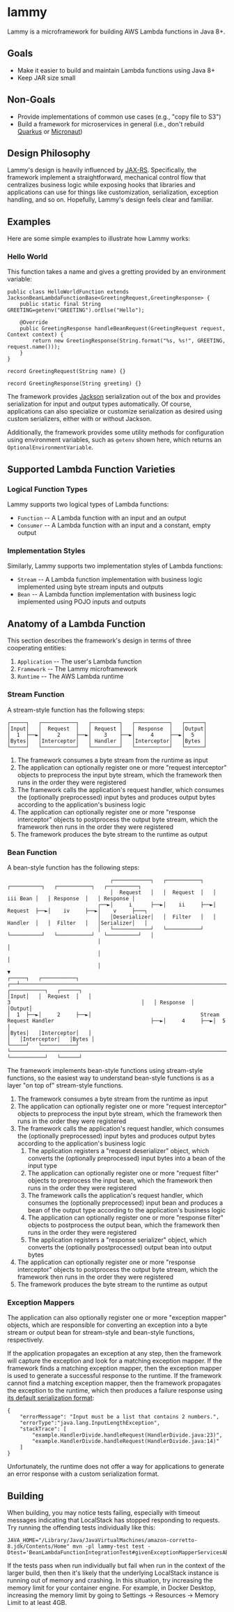 # lammy

Lammy is a microframework for building AWS Lambda functions in Java 8+.

## Goals

* Make it easier to build and maintain Lambda functions using Java 8+
* Keep JAR size small

## Non-Goals

* Provide implementations of common use cases (e.g., "copy file to S3")
* Build a framework for microservices in general (i.e., don't rebuild [Quarkus](https://quarkus.io/) or [Micronaut](https://micronaut.io/))

## Design Philosophy

Lammy's design is heavily influenced by [JAX-RS](https://jakarta.ee/specifications/restful-ws/). Specifically, the framework implement a straightforward, mechanical control flow that centralizes business logic while exposing hooks that libraries and applications can use for things like customization, serialization, exception handling, and so on. Hopefully, Lammy's design feels clear and familiar.

## Examples

Here are some simple examples to illustrate how Lammy works:

### Hello World

This function takes a name and gives a gretting provided by an environment variable:

    public class HelloWorldFunction extends JacksonBeanLambdaFunctionBase<GreetingRequest,GreetingResponse> {
        public static final String GREETING=getenv("GREETING").orElse("Hello");

        @Override
        public GreetingResponse handleBeanRequest(GreetingRequest request, Context context) {
            return new GreetingResponse(String.format("%s, %s!", GREETING, request.name()));
        }
    }

    record GreetingRequest(String name) {}

    record GreetingResponse(String greeting) {}

The framework provides [Jackson](https://github.com/FasterXML/jackson) serialization out of the box and provides serialization for input and output types automatically. Of course, applications can also specialize or customize serialization as desired using custom serializers, either with or without Jackson.

Additionally, the framework provides some utility methods for configuration using environment variables, such as `getenv` shown here, which returns an `OptionalEnvironmentVariable`.

## Supported Lambda Function Varieties

### Logical Function Types

Lammy supports two logical types of Lambda functions:

* `Function` -- A Lambda function with an input and an output
* `Consumer` -- A Lambda function with an input and a constant, empty output

### Implementation Styles

Similarly, Lammy supports two implementation styles of Lambda functions:

* `Stream` -- A Lambda function implementation with business logic implemented using byte stream inputs and outputs
* `Bean` -- A Lambda function implementation with business logic implemented using POJO inputs and outputs

## Anatomy of a Lambda Function

This section describes the framework's design in terms of three cooperating entities:

1. `Application` -- The user's Lambda function
2. `Framework` -- The Lammy microframework
3. `Runtime` -- The AWS Lambda runtime

### Stream Function

A stream-style function has the following steps:

    ┌─────┐   ┌───────────┐   ┌─────────┐   ┌───────────┐   ┌──────┐
    │Input│   │  Request  │   │ Request │   │ Response  │   │Output│
    │  1  ├──►│     2     ├──►│    3    ├──►│     4     ├──►│  5   │
    │Bytes│   │Interceptor│   │ Handler │   │Interceptor│   │Bytes │
    └─────┘   └───────────┘   └─────────┘   └───────────┘   └──────┘

1. The framework consumes a byte stream from the runtime as input
2. The application can optionally register one or more "request interceptor" objects to preprocess the input byte stream, which the framework then runs in the order they were registered
3. The framework calls the application's request handler, which consumes the (optionally preprocessed) input bytes and produces output bytes according to the application's business logic
4. The application can optionally register one or more "response interceptor" objects to postprocess the output byte stream, which the framework then runs in the order they were registered
5. The framework produces the byte stream to the runtime as output

### Bean Function

A bean-style function has the following steps:

                                     ┌────────────┐   ┌───────────┐   ┌──────────┐   ┌───────────┐   ┌──────────┐
                                     │  Request   │   │  Request  │   │ iii Bean │   │ Response  │   │ Response │
                                 ┌──►│     i      ├──►│    ii     ├──►│ Request  ├──►│    iv     ├──►│    v     ├───┐
                                 │   │Deserializer│   │  Filter   │   │ Handler  │   │  Filter   │   │Serializer│   │
                                 │   └────────────┘   └───────────┘   └──────────┘   └───────────┘   └──────────┘   │
                                 │                                                                                  │
                                 │                                                                                  │
                                 │                                                                                  ▼
    ┌─────┐   ┌───────────┐   ┌──┴─────────────────────────────────────────────────────────────────────────────────────┐   ┌───────────┐   ┌──────┐
    │Input│   │  Request  │   │                                             3                                          │   │ Response  │   │Output│
    │  1  ├──►│     2     ├──►│                                   Stream Request Handler                               ├──►│     4     ├──►│  5   │
    │Bytes│   │Interceptor│   │                                                                                        │   │Interceptor│   │Bytes │
    └─────┘   └───────────┘   └────────────────────────────────────────────────────────────────────────────────────────┘   └───────────┘   └──────┘

The framework implements bean-style functions using stream-style functions, so the easiest way to understand bean-style functions is as a layer "on top of" stream-style functions.

1. The framework consumes a byte stream from the runtime as input
2. The application can optionally register one or more "request interceptor" objects to preprocess the input byte stream, which the framework then runs in the order they were registered
3. The framework calls the application's request handler, which consumes the (optionally preprocessed) input bytes and produces output bytes according to the application's business logic
    1. The application registers a "request deserializer" object, which converts the (optionally preprocessed) input bytes into a bean of the input type
    2. The application can optionally register one or more "request filter" objects to preprocess the input bean, which the framework then runs in the order they were registered
    3. The framework calls the application's request handler, which consumes the (optionally preprocessed) input bean and produces a bean of the output type according to the application's business logic
    4. The application can optionally register one or more "response filter" objects to postprocess the output bean, which the framework then runs in the order they were registered
    5. The application registers a "response serializer" object, which converts the (optionally postprocessed) output bean into output bytes
5. The application can optionally register one or more "response interceptor" objects to postprocess the output byte stream, which the framework then runs in the order they were registered
6. The framework produces the byte stream to the runtime as output

### Exception Mappers

The application can also optionally register one or more "exception mapper" objects, which are responsible for converting an exception into a byte stream or output bean for stream-style and bean-style functions, respectively.

If the application propagates an exception at any step, then the framework will capture the exception and look for a matching exception mapper. If the framework finds a matching exception mapper, then the exception mapper is used to generate a successful response to the runtime. If the framework cannot find a matching exception mapper, then the framework propagates the exception to the runtime, which then produces a failure response using [its default serialization format](https://docs.aws.amazon.com/lambda/latest/dg/java-exceptions.html#java-exceptions-createfunction):

    {
        "errorMessage": "Input must be a list that contains 2 numbers.",
        "errorType":"java.lang.InputLengthException",
        "stackTrace": [
            "example.HandlerDivide.handleRequest(HandlerDivide.java:23)",
            "example.HandlerDivide.handleRequest(HandlerDivide.java:14)"
        ]
    }

Unfortunately, the runtime does not offer a way for applications to generate an error response with a custom serialization format.

## Building

When building, you may notice tests failing, especially with timeout messages indicating that LocalStack has stopped responding to requests. Try running the offending tests individually like this:

    JAVA_HOME="/Library/Java/JavaVirtualMachines/amazon-corretto-8.jdk/Contents/Home" mvn -pl lammy-test test -Dtest='BeanLambdaFunctionIntegrationTest#givenExceptionMapperServicesAB_whenAutoloadExplicitlyEnabledAndThrowNonMatching_thenPropagate

If the tests pass when run individually but fail when run in the context of the larger build, then then it's likely that the underlying LocalStack instance is running out of memory and crashing. In this situation, try increasing the memory limit for your container engine. For example, in Docker Desktop, increasing the memory limit by going to Settings &rarr; Resources &rarr; Memory Limit to at least 4GB.

